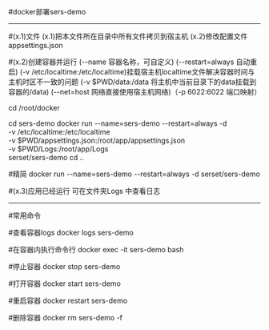 #docker部署sers-demo


---------------------------------
#(x.1)文件
  (x.1)把本文件所在目录中所有文件拷贝到宿主机
  (x.2)修改配置文件 appsettings.json



#(x.2)创建容器并运行
(--name 容器名称，可自定义)
(--restart=always 自动重启)
(-v /etc/localtime:/etc/localtime)挂载宿主机localtime文件解决容器时间与主机时区不一致的问题
(-v $PWD/data:/data 将主机中当前目录下的data挂载到容器的/data)
(--net=host 网络直接使用宿主机网络)（-p 6022:6022 端口映射）

cd /root/docker

cd sers-demo
docker run --name=sers-demo --restart=always -d \
-v /etc/localtime:/etc/localtime \
-v $PWD/appsettings.json:/root/app/appsettings.json \
-v $PWD/Logs:/root/app/Logs \
serset/sers-demo
cd ..

#精简
docker run --name=sers-demo --restart=always -d serset/sers-demo


 
#(x.3)应用已经运行
   可在文件夹Logs 中查看日志



-------------------
#常用命令

#查看容器logs
docker logs sers-demo

#在容器内执行命令行
docker  exec -it sers-demo bash

#停止容器
docker stop sers-demo

#打开容器
docker start sers-demo

#重启容器
docker restart sers-demo


#删除容器
docker rm sers-demo -f


